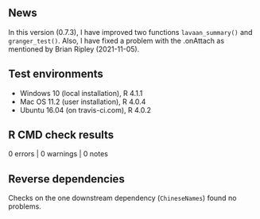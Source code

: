 ## News

In this version (0.7.3), I have improved two functions `lavaan_summary()` and `granger_test()`. Also, I have fixed a problem with the .onAttach as mentioned by Brian Ripley (2021-11-05).


## Test environments

* Windows 10 (local installation), R 4.1.1
* Mac OS 11.2 (user installation), R 4.0.4
* Ubuntu 16.04 (on travis-ci.com), R 4.0.2


## R CMD check results

0 errors | 0 warnings | 0 notes


## Reverse dependencies

Checks on the one downstream dependency (`ChineseNames`) found no problems.

